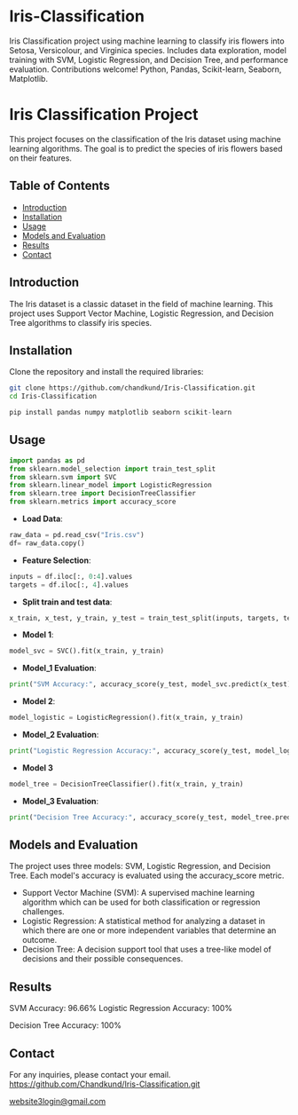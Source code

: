 # Iris-Classification
Iris Classification project using machine learning to classify iris flowers into Setosa, Versicolour, and Virginica species. Includes data exploration, model training with SVM, Logistic Regression, and Decision Tree, and performance evaluation. Contributions welcome! Python, Pandas, Scikit-learn, Seaborn, Matplotlib.
# Iris Classification Project

This project focuses on the classification of the Iris dataset using machine learning algorithms. The goal is to predict the species of iris flowers based on their features.

## Table of Contents

- [Introduction](#introduction)
- [Installation](#installation)
- [Usage](#usage)
- [Models and Evaluation](#models-and-evaluation)
- [Results](#results)
- [Contact](#contact)

## Introduction

The Iris dataset is a classic dataset in the field of machine learning. This project uses Support Vector Machine, Logistic Regression, and Decision Tree algorithms to classify iris species.

## Installation
Clone the repository and install the required libraries:
```bash
git clone https://github.com/chandkund/Iris-Classification.git
cd Iris-Classification
```
```python
pip install pandas numpy matplotlib seaborn scikit-learn
```


##  Usage
```python
import pandas as pd
from sklearn.model_selection import train_test_split
from sklearn.svm import SVC
from sklearn.linear_model import LogisticRegression
from sklearn.tree import DecisionTreeClassifier
from sklearn.metrics import accuracy_score
```
- **Load Data**:
```python
raw_data = pd.read_csv("Iris.csv")
df= raw_data.copy()
```
- **Feature Selection**:
```python
inputs = df.iloc[:, 0:4].values
targets = df.iloc[:, 4].values
```
- **Split  train and test data**:
```python
x_train, x_test, y_train, y_test = train_test_split(inputs, targets, test_size=0.2, random_state=11)
```
- **Model 1**:
```python
model_svc = SVC().fit(x_train, y_train)
```
- **Model_1 Evaluation**:
```python 
print("SVM Accuracy:", accuracy_score(y_test, model_svc.predict(x_test)) * 100)
```
- **Model 2**:
```python 
model_logistic = LogisticRegression().fit(x_train, y_train)
```
- **Model_2 Evaluation**:
```python 
print("Logistic Regression Accuracy:", accuracy_score(y_test, model_logistic.predict(x_test)) * 100)
```
- **Model 3**
```python 
model_tree = DecisionTreeClassifier().fit(x_train, y_train)
```
- **Model_3 Evaluation**:
```python
print("Decision Tree Accuracy:", accuracy_score(y_test, model_tree.predict(x_test)) * 100)  
```

## Models and Evaluation

The project uses three models: SVM, Logistic Regression, and Decision Tree. Each model's accuracy is evaluated using the accuracy_score metric.
- Support Vector Machine (SVM): A supervised machine learning algorithm which can be used for both 
  classification or regression challenges.
- Logistic Regression: A statistical method for analyzing a dataset in which there are one or more 
  independent variables that determine an outcome.
- Decision Tree: A decision support tool that uses a tree-like model of decisions and their possible 
  consequences.
  
## Results

SVM Accuracy: 96.66%
Logistic Regression Accuracy: 100%

Decision Tree Accuracy: 100%

## Contact
For any inquiries, please contact your email.
https://github.com/Chandkund/Iris-Classification.git

website3login@gmail.com
